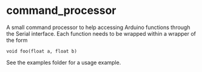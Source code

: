 # command_processor

A small command processor to help accessing Arduino functions through the Serial interface. Each function needs to be wrapped within a wrapper of the form 
```
void foo(float a, float b)
```

See the examples folder for a usage example.
